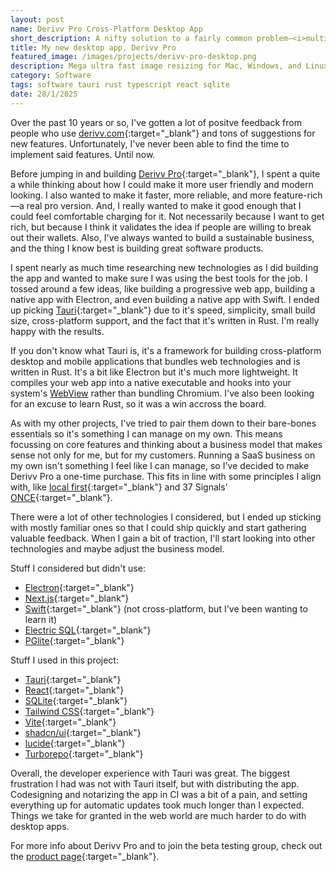 ```yaml
---
layout: post
name: Derivv Pro Cross-Platform Desktop App
short_description: A nifty solution to a fairly common problem—<i>multiple sizes of the same image</i>.
title: My new desktop app, Derivv Pro
featured_image: /images/projects/derivv-pro-desktop.png
description: Mega ultra fast image resizing for Mac, Windows, and Linux.
category: Software
tags: software tauri rust typescript react sqlite
date: 28/1/2025
---
```


Over the past 10 years or so, I've gotten a lot of positve feedback from people who use [derivv.com](https://derivv.com){:target="_blank"} and tons of suggestions for new features. Unfortunately, I've never been able to find the time to implement said features. Until now.

Before jumping in and building [Derivv Pro](https://derivv.hatchmatter.com){:target="_blank"}, I spent a quite a while thinking about how I could make it more user friendly and modern looking. I also wanted to make it faster, more reliable, and more feature-rich—a real pro version. And, I really wanted to make it good enough that I could feel comfortable charging for it. Not necessarily because I want to get rich, but because I think it validates the idea if people are willing to break out their wallets. Also, I've always wanted to build a sustainable business, and the thing I know best is building great software products.

I spent nearly as much time researching new technologies as I did building the app and wanted to make sure I was using the best tools for the job. I tossed around a few ideas, like building a progressive web app, building a native app with Electron, and even building a native app with Swift. I ended up picking [Tauri](https://tauri.app){:target="_blank"} due to it's speed, simplicity, small build size, cross-platform support, and the fact that it's written in Rust. I'm really happy with the results.

If you don't know what Tauri is, it's a framework for building cross-platform desktop and mobile applications that bundles web technologies and is written in Rust. It's a bit like Electron but it's much more lightweight. It compiles your web app into a native executable and hooks into your system's [WebView](https://en.wikipedia.org/wiki/WebView) rather than bundling Chromium. I've also been looking for an excuse to learn Rust, so it was a win accross the board.

As with my other projects, I've tried to pair them down to their bare-bones essentials so it's something I can manage on my own. This means focussing on core features and thinking about a business model that makes sense not only for me, but for my customers. Running a SaaS business on my own isn't something I feel like I can manage, so I've decided to make Derivv Pro a one-time purchase. This fits in line with some principles I align with, like [local first](https://localfirstweb.dev/){:target="_blank"} and 37 Signals' [ONCE](https://once.com/){:target="_blank"}.

There were a lot of other technologies I considered, but I ended up sticking with mostly familiar ones so that I could ship quickly and start gathering valuable feedback. When I gain a bit of traction, I'll start looking into other technologies and maybe adjust the business model.

Stuff I considered but didn't use:

- [Electron](https://www.electronjs.org/){:target="_blank"}
- [Next.js](https://nextjs.org/){:target="_blank"}
- [Swift](https://developer.apple.com/swift/){:target="_blank"} (not cross-platform, but I've been wanting to learn it)
- [Electric SQL](https://electric-sql.com/){:target="_blank"}
- [PGlite](https://github.com/electric-sql/pglite){:target="_blank"}

Stuff I used in this project:

- [Tauri](https://tauri.app){:target="_blank"}
- [React](https://reactjs.org/){:target="_blank"}
- [SQLite](https://www.sqlite.org/){:target="_blank"}
- [Tailwind CSS](https://tailwindcss.com/){:target="_blank"}
- [Vite](https://vitejs.dev/){:target="_blank"}
- [shadcn/ui](https://ui.shadcn.com/){:target="_blank"}
- [lucide](https://lucide.dev/){:target="_blank"}
- [Turborepo](https://turbo.build/){:target="_blank"}

Overall, the developer experience with Tauri was great. The biggest frustration I had was not with Tauri itself, but with distributing the app. Codesigning and notarizing the app in CI was a bit of a pain, and setting everything up for automatic updates took much longer than I expected. Things we take for granted in the web world are much harder to do with desktop apps.

For more info about Derivv Pro and to join the beta testing group, check out the [product page](https://derivv.hatchmatter.com){:target="_blank"}.


